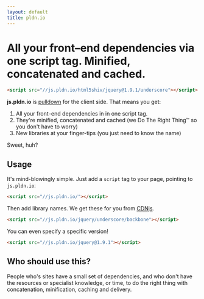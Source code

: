 ```yaml
---
layout: default
title: pldn.io
---
```


# All your front–end dependencies via one script tag. Minified, concatenated and cached.</h1>

```html
<script src="//js.pldn.io/html5shiv/jquery@1.9.1/underscore"></script>
```

**js.pldn.io** is [pulldown](https://github.com/jackfranklin/pulldown) for the client side. That means you get:

1. All your front–end dependencies in in one script tag.
2. They're minified, concatenated and cached (we Do The Right Thing™ so you don't have to worry)
3. New libraries at your finger-tips (you just need to know the name)

Sweet, huh?

## Usage

It's mind-blowingly simple. Just add a `script` tag to your page, pointing to `js.pldn.io`:

```html
<script src="//js.pldn.io/"></script>
```

Then add library names. We get these for you from [CDNjs](http://cdnjs.com/).

```html
<script src="//js.pldn.io/jquery/underscore/backbone"></script>
```

You can even specify a specific version!


```html
<script src="//js.pldn.io/jquery@1.9.1"></script>
```

## Who should use this?

People who's sites have a small set of dependencies, and who don't have the resources or specialist knowledge, or time, to do the right thing with concatenation, minification, caching and delivery.

<!-- <ul class="posts">
  {% for post in site.posts %}
    <li><span>{{ post.date | date_to_string }}</span> &raquo; <a href="{{ post.url }}">{{ post.title }}</a></li>
  {% endfor %}
</ul> -->
